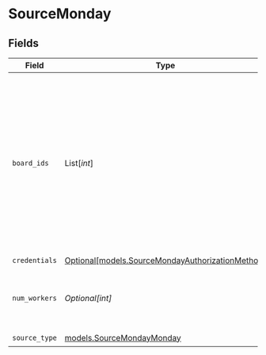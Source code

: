 # SourceMonday


## Fields

| Field                                                                                                                                                                           | Type                                                                                                                                                                            | Required                                                                                                                                                                        | Description                                                                                                                                                                     | Example                                                                                                                                                                         |
| ------------------------------------------------------------------------------------------------------------------------------------------------------------------------------- | ------------------------------------------------------------------------------------------------------------------------------------------------------------------------------- | ------------------------------------------------------------------------------------------------------------------------------------------------------------------------------- | ------------------------------------------------------------------------------------------------------------------------------------------------------------------------------- | ------------------------------------------------------------------------------------------------------------------------------------------------------------------------------- |
| `board_ids`                                                                                                                                                                     | List[*int*]                                                                                                                                                                     | :heavy_minus_sign:                                                                                                                                                              | The IDs of the boards that the Items and Boards streams will extract records from. When left empty, streams will extract records from all boards that exist within the account. |                                                                                                                                                                                 |
| `credentials`                                                                                                                                                                   | [Optional[models.SourceMondayAuthorizationMethod]](../models/sourcemondayauthorizationmethod.md)                                                                                | :heavy_minus_sign:                                                                                                                                                              | N/A                                                                                                                                                                             |                                                                                                                                                                                 |
| `num_workers`                                                                                                                                                                   | *Optional[int]*                                                                                                                                                                 | :heavy_minus_sign:                                                                                                                                                              | The number of worker threads to use for the sync.                                                                                                                               | 1                                                                                                                                                                               |
| `source_type`                                                                                                                                                                   | [models.SourceMondayMonday](../models/sourcemondaymonday.md)                                                                                                                    | :heavy_check_mark:                                                                                                                                                              | N/A                                                                                                                                                                             |                                                                                                                                                                                 |